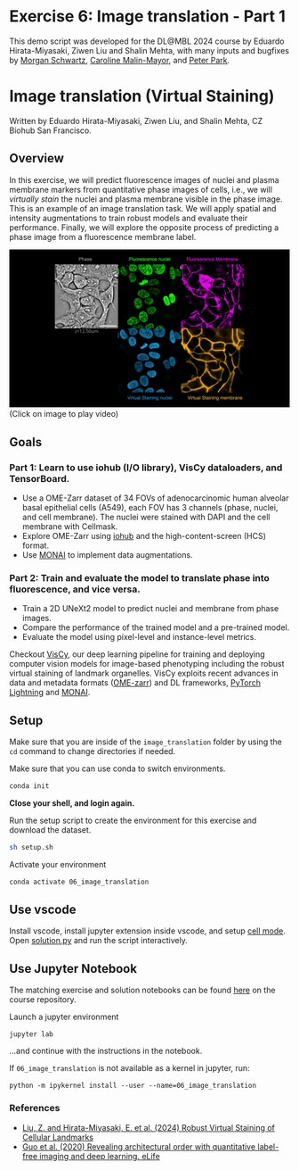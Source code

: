 # Exercise 6: Image translation - Part 1

This demo script was developed for the DL@MBL 2024 course by Eduardo Hirata-Miyasaki, Ziwen Liu and Shalin Mehta, with many inputs and bugfixes by [Morgan Schwartz](https://github.com/msschwartz21), [Caroline Malin-Mayor](https://github.com/cmalinmayor), and [Peter Park](https://github.com/peterhpark).  


# Image translation (Virtual Staining)

Written by Eduardo Hirata-Miyasaki, Ziwen Liu, and Shalin Mehta, CZ Biohub San Francisco.

## Overview

In this exercise, we will predict fluorescence images of nuclei and plasma membrane markers from quantitative phase images of cells, i.e., we will _virtually stain_ the nuclei and plasma membrane visible in the phase image.
This is an example of an image translation task. We will apply spatial and intensity augmentations to train robust models and evaluate their performance. Finally, we will explore the opposite process of predicting a phase image from a fluorescence membrane label.

[![HEK293T](https://raw.githubusercontent.com/mehta-lab/VisCy/main/docs/figures/svideo_1.png)](https://github.com/mehta-lab/VisCy/assets/67518483/d53a81eb-eb37-44f3-b522-8bd7bddc7755)
(Click on image to play video)

## Goals

### Part 1: Learn to use iohub (I/O library), VisCy dataloaders, and TensorBoard.

  - Use a OME-Zarr dataset of 34 FOVs of adenocarcinomic human alveolar basal epithelial cells (A549),
  each FOV has 3 channels (phase, nuclei, and cell membrane).
  The nuclei were stained with DAPI and the cell membrane with Cellmask.
  - Explore OME-Zarr using [iohub](https://czbiohub-sf.github.io/iohub/main/index.html)
  and the high-content-screen (HCS) format.
  - Use [MONAI](https://monai.io/) to implement data augmentations.

### Part 2: Train and evaluate the model to translate phase into fluorescence, and vice versa.
  - Train a 2D UNeXt2 model to predict nuclei and membrane from phase images.
  - Compare the performance of the trained model and a pre-trained model.
  - Evaluate the model using pixel-level and instance-level metrics.


Checkout [VisCy](https://github.com/mehta-lab/VisCy/tree/main/examples/demos),
our deep learning pipeline for training and deploying computer vision models
for image-based phenotyping including the robust virtual staining of landmark organelles.
VisCy exploits recent advances in data and metadata formats
([OME-zarr](https://www.nature.com/articles/s41592-021-01326-w)) and DL frameworks,
[PyTorch Lightning](https://lightning.ai/) and [MONAI](https://monai.io/).

## Setup

Make sure that you are inside of the `image_translation` folder by using the `cd` command to change directories if needed.

Make sure that you can use conda to switch environments.

```bash
conda init
```

**Close your shell, and login again.** 

Run the setup script to create the environment for this exercise and download the dataset.
```bash
sh setup.sh
```
Activate your environment
```bash
conda activate 06_image_translation
```

## Use vscode

Install vscode, install jupyter extension inside vscode, and setup [cell mode](https://code.visualstudio.com/docs/python/jupyter-support-py). Open [solution.py](solution.py) and run the script interactively.

## Use Jupyter Notebook

The matching exercise and solution notebooks can be found [here](https://github.com/dlmbl/image_translation/tree/28e0e515b4a8ad3f392a69c8341e105f730d204f) on the course repository.

Launch a jupyter environment

```
jupyter lab
```

...and continue with the instructions in the notebook.

If `06_image_translation` is not available as a kernel in jupyter, run:

```
python -m ipykernel install --user --name=06_image_translation
```

### References

- [Liu, Z. and Hirata-Miyasaki, E. et al. (2024) Robust Virtual Staining of Cellular Landmarks](https://www.biorxiv.org/content/10.1101/2024.05.31.596901v2.full.pdf)
- [Guo et al. (2020) Revealing architectural order with quantitative label-free imaging and deep learning. eLife](https://elifesciences.org/articles/55502)
